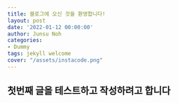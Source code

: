 ```yaml
---
title: 블로그에 오신 것을 환영합니다!
layout: post
date: '2022-01-12 00:00:00'
author: Junsu Noh
categories:
- Dummy
tags: jekyll welcome
cover: "/assets/instacode.png"
---
```


## 첫번째 글을 테스트하고 작성하려고 합니다
